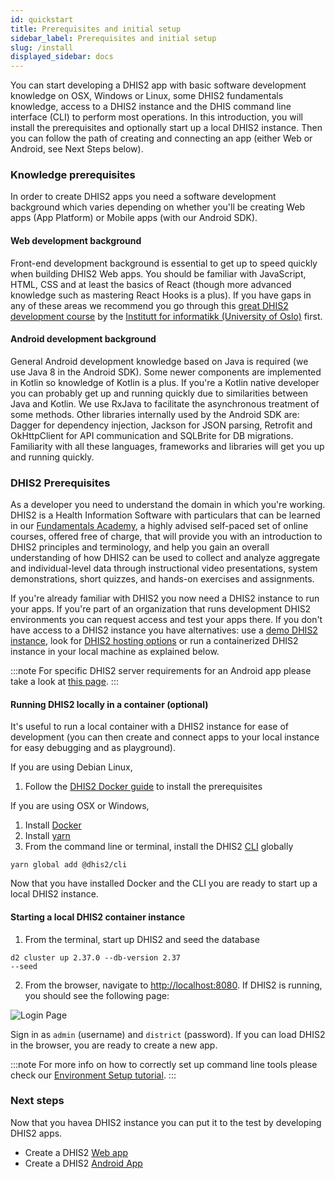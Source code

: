 ```yaml
---
id: quickstart
title: Prerequisites and initial setup
sidebar_label: Prerequisites and initial setup
slug: /install
displayed_sidebar: docs
---
```


You can start developing a DHIS2 app with basic software development knowledge on OSX, Windows or Linux, some DHIS2 fundamentals knowledge, access to a DHIS2 instance and the DHIS command line interface (CLI) to perform most operations. In this introduction, you will install the prerequisites and optionally start up a local DHIS2 instance. Then you can follow the path of creating and connecting an app (either Web or Android, see Next Steps below).

### Knowledge prerequisites

In order to create DHIS2 apps you need a software development background which varies depending on whether you'll be creating Web apps (App Platform) or Mobile apps (with our Android SDK).

#### Web development background

Front-end development background is essential to get up to speed quickly when building DHIS2 Web apps. You should be familiar with JavaScript, HTML, CSS and at least the basics of React (though more advanced knowledge such as mastering React Hooks is a plus). If you have gaps in any of these areas we recommend you go through this [great DHIS2 development course](https://dhis2-app-course.ifi.uio.no/) by the [Institutt for informatikk (University of Oslo)](https://www.mn.uio.no/ifi) first.

#### Android development background

General Android development knowledge based on Java is required (we use Java 8 in the Android SDK). Some newer components are implemented in Kotlin so knowledge of Kotlin is a plus. If you're a Kotlin native developer you can probably get up and running quickly due to similarities between Java and Kotlin. We use RxJava to facilitate the asynchronous treatment of some methods. Other libraries internally used by the Android SDK are: Dagger for dependency injection, Jackson for JSON parsing, Retrofit and OkHttpClient for API communication and SQLBrite for DB migrations. Familiarity with all these languages, frameworks and libraries will get you up and running quickly.

### DHIS2 Prerequisites

As a developer you need to understand the domain in which you're working. DHIS2 is a Health Information Software with particulars that can be learned in our [Fundamentals Academy](https://dhis2.org/academy/fundamentals), a highly advised self-paced set of online courses, offered free of charge, that will provide you with an introduction to DHIS2 principles and terminology, and help you gain an overall understanding of how DHIS2 can be used to collect and analyze aggregate and individual-level data through instructional video presentations, system demonstrations, short quizzes, and hands-on exercises and assignments.

If you're already familiar with DHIS2 you now need a DHIS2 instance to run your apps. If you're part of an organization that runs development DHIS2 environments you can request access and test your apps there. If you don't have access to a DHIS2 instance you have alternatives: use a [demo DHIS2 instance](https://play.dhis2.org), look for [DHIS2 hosting options](https://www.dhis2.org/hosting) or run a containerized DHIS2 instance in your local machine as explained below.

:::note
For specific DHIS2 server requirements for an Android app please take a look at [this page](https://docs.dhis2.org/en/implement/android-implementation/server-requriements.html).
:::

#### Running DHIS2 locally in a container (optional)

It's useful to run a local container with a DHIS2 instance for ease of development (you can then create and connect apps to your local instance for easy debugging and as playground).

If you are using Debian Linux,

1. Follow the [DHIS2 Docker guide](./tutorials/dhis2-docker) to install the prerequisites

If you are using OSX or Windows,

1. Install [Docker](https://docs.docker.com/get-docker/)
2. Install [yarn](https://classic.yarnpkg.com/en/docs/install)
3. From the command line or terminal, install the DHIS2 [CLI](https://cli.dhis2.nu/#/getting-started) globally

```shell
yarn global add @dhis2/cli
```

Now that you have installed Docker and the CLI you are ready to start up a local DHIS2 instance.

#### Starting a local DHIS2 container instance

1. From the terminal, start up DHIS2 and seed the database

```shell
d2 cluster up 2.37.0 --db-version 2.37
--seed
```

2. From the browser, navigate to [http://localhost:8080](http://localhost:8080). If DHIS2 is running, you should see the following page:

![Login Page](./assets/quickstart_guides/image-of-login.png)

Sign in as `admin` (username) and `district` (password). If you can load DHIS2 in the browser, you are ready to create a new app.

:::note
For more info on how to correctly set up command line tools please check our [Environment Setup tutorial](./tutorials/setup-env).
:::

### Next steps

Now that you havea DHIS2 instance you can put it to the test by developing DHIS2 apps.

-   Create a DHIS2 [Web app](./quickstart/quickstart-web)
-   Create a DHIS2 [Android App](./android/quickstart)
